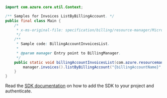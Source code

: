 ```java
import com.azure.core.util.Context;

/** Samples for Invoices ListByBillingAccount. */
public final class Main {
    /*
     * x-ms-original-file: specification/billing/resource-manager/Microsoft.Billing/stable/2020-05-01/examples/BillingAccountInvoicesList.json
     */
    /**
     * Sample code: BillingAccountInvoicesList.
     *
     * @param manager Entry point to BillingManager.
     */
    public static void billingAccountInvoicesList(com.azure.resourcemanager.billing.BillingManager manager) {
        manager.invoices().listByBillingAccount("{billingAccountName}", "2018-01-01", "2018-06-30", Context.NONE);
    }
}
```

Read the [SDK documentation](https://github.com/Azure/azure-sdk-for-java/blob/azure-resourcemanager-billing_1.0.0-beta.2/sdk/billing/azure-resourcemanager-billing/README.md) on how to add the SDK to your project and authenticate.
